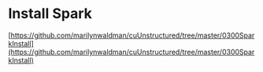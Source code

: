 # Install Spark

[https://github.com/marilynwaldman/cuUnstructured/tree/master/0300SparkInstall](https://github.com/marilynwaldman/cuUnstructured/tree/master/0300SparkInstall)

